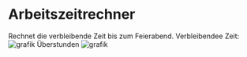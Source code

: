# Arbeitszeitrechner
Rechnet die verbleibende Zeit bis zum Feierabend.
Verbleibendee Zeit:
![grafik](https://github.com/alrifaii/Arbeitszeitrechner/assets/123451790/44496be6-38f9-40b2-a502-14b7ef197ad3)
Überstunden
![grafik](https://github.com/alrifaii/Arbeitszeitrechner/assets/123451790/59e8c0f1-1384-4c2e-bf14-90a79a47f5f0)

